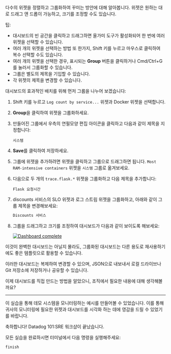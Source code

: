 다수의 위젯을 정렬하고 그룹화하여 꾸미는 방안에 대해 알아봅니다. 위젯은 원하는 대로 드래그 앤 드롭이 가능하고, 크기를 조정할 수도 있습니다.

팁:

- 대시보드의 빈 공간을 클릭하고 드래그하면 올가미 도구가 활성화되어 한 번에 여러 위젯을 선택할 수 있습니다.
- 여러 개의 위젯을 선택하는 방법 또 한가지, Shift 키를 누르고 마우스로 클릭하여 복수 선택할 수도 있습니다.
- 여러 개의 위젯을 선택한 경우, 표시되는 **Group** 버튼을 클릭하거나 Cmd/Ctrl+G를 눌러서 그룹화할 수 있습니다.
- 그룹은 별도의 제목을 기입할 수 있습니다.
- 각 위젯의 제목을 변경할 수 있습니다.

대시보드의 효과적인 배치를 위해 먼저 그룹을 나누어 보겠습니다:

1. Shift 키를 누르고 `Log count by service...` 위젯과 Docker 위젯을 선택합니다.
    
2. **Group**을 클릭하여 위젯을 그룹화하세요.
    
3. 만들어진 그룹에서 우측의 연필모양 편집 아이콘을 클릭하고 다음과 같이 제목을 지정합니다:
    
    ```text
    시스템
    ```
    
4. **Save**를 클릭하여 저장하세요.
    
5. 그룹에 위젯을 추가하려면 위젯을 클릭하고 그룹으로 드래그하면 됩니다. `Most RAM-intensive containers` 위젯을 `시스템` 그룹로 옮겨보세요.
    
6. 다음으로 두 개의 `trace.flask.*` 위젯을 그룹화하고 다음 제목을 추가합니다:
    
    ```text
    Flask 요청시간
    ```
    
7. discounts 서비스의 SLO 위젯과 로그 스트림 위젯을 그룹화하고, 아래와 같이 그룹 제목을 변경해보세요:
    
    ```bash
    Discounts 서비스
    ```
    
8. 그룹을 드래그하고 크기를 조정하여 대시보드가 ​​다음과 같이 보이도록 해보세요:
    
    [![Dashboard complete](https://play.instruqt.com/assets/tracks/kccv27qqpk4s/59b313a6d728f42fe54823d1022a8226/assets/05-dashboards/dashboard_complete.png)](https://play.instruqt.com/assets/tracks/kccv27qqpk4s/59b313a6d728f42fe54823d1022a8226/assets/05-dashboards/dashboard_complete.png)
    

이것이 완벽한 대시보드는 아닐지 몰라도, 그룹화된 대시보드는 다른 용도로 재사용하기에도 좋은 템플릿으로 활용할 수 있습니다.

이러한 대시보드는 복제하여 변경할 수 있으며, JSON으로 내보내서 로컬 드라이브나 Git 저장소에 저장하거나 공유할 수 있습니다.

이제 대시보드를 직접 만드는 방법을 알았으니, 조직에서 필요한 내용에 대해 생각해볼까요?

---
이 실습을 통해 데모 시스템을 모니터링하는 예시를 만들어볼 수 있었습니다. 이를 통해 귀사의 모니터링에 필요한 위젯과 대시보드를 시각화 하는 데에 영감을 드릴 수 있었기를 바랍니다.

축하합니다! Datadog 101:SRE 워크샵이 끝났습니다.

모든 실습을 완료하시면 터미널에서 다음 명령을 실행해주세요:


```bash
finish
```